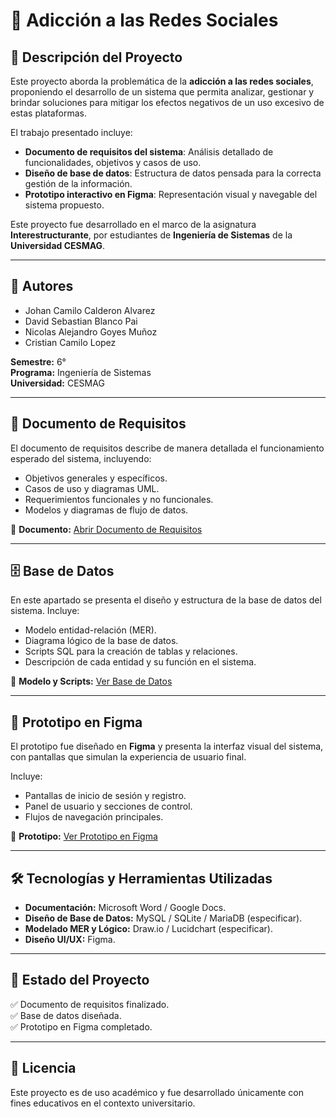 # 📱 Adicción a las Redes Sociales  

## 📖 Descripción del Proyecto  
Este proyecto aborda la problemática de la **adicción a las redes sociales**, proponiendo el desarrollo de un sistema que permita analizar, gestionar y brindar soluciones para mitigar los efectos negativos de un uso excesivo de estas plataformas.  

El trabajo presentado incluye:  
- **Documento de requisitos del sistema**: Análisis detallado de funcionalidades, objetivos y casos de uso.  
- **Diseño de base de datos**: Estructura de datos pensada para la correcta gestión de la información.  
- **Prototipo interactivo en Figma**: Representación visual y navegable del sistema propuesto.  

Este proyecto fue desarrollado en el marco de la asignatura **Interestructurante**, por estudiantes de **Ingeniería de Sistemas** de la **Universidad CESMAG**.  

---

## 👥 Autores  
- Johan Camilo Calderon Alvarez  
- David Sebastian Blanco Pai  
- Nicolas Alejandro Goyes Muñoz  
- Cristian Camilo Lopez  

**Semestre:** 6°  
**Programa:** Ingeniería de Sistemas  
**Universidad:** CESMAG  

---

## 📄 Documento de Requisitos  
El documento de requisitos describe de manera detallada el funcionamiento esperado del sistema, incluyendo:  
- Objetivos generales y específicos.  
- Casos de uso y diagramas UML.  
- Requerimientos funcionales y no funcionales.  
- Modelos y diagramas de flujo de datos.  

📂 **Documento:** [Abrir Documento de Requisitos](ENLACE_AQUI)  

---

## 🗄️ Base de Datos  
En este apartado se presenta el diseño y estructura de la base de datos del sistema. Incluye:  
- Modelo entidad-relación (MER).  
- Diagrama lógico de la base de datos.  
- Scripts SQL para la creación de tablas y relaciones.  
- Descripción de cada entidad y su función en el sistema.  

📂 **Modelo y Scripts:** [Ver Base de Datos](ENLACE_AQUI)  

---

## 🎨 Prototipo en Figma  
El prototipo fue diseñado en **Figma** y presenta la interfaz visual del sistema, con pantallas que simulan la experiencia de usuario final.  

Incluye:  
- Pantallas de inicio de sesión y registro.  
- Panel de usuario y secciones de control.  
- Flujos de navegación principales.  

🎨 **Prototipo:** [Ver Prototipo en Figma](ENLACE_AQUI)  

---

## 🛠️ Tecnologías y Herramientas Utilizadas  
- **Documentación:** Microsoft Word / Google Docs.  
- **Diseño de Base de Datos:** MySQL / SQLite / MariaDB (especificar).  
- **Modelado MER y Lógico:** Draw.io / Lucidchart (especificar).  
- **Diseño UI/UX:** Figma.  

---

## 📅 Estado del Proyecto  
✅ Documento de requisitos finalizado.  
✅ Base de datos diseñada.  
✅ Prototipo en Figma completado.  

---

## 📜 Licencia  
Este proyecto es de uso académico y fue desarrollado únicamente con fines educativos en el contexto universitario.  
